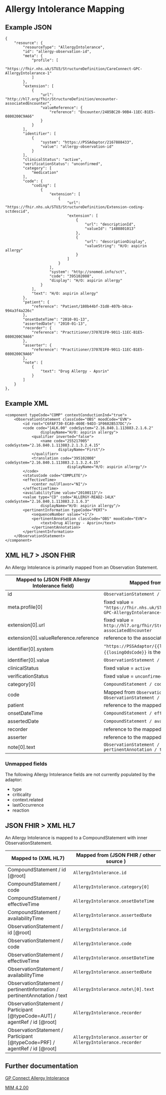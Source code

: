 # Allergy Intolerance Mapping

## Example JSON
```
{
    "resource": {
        "resourceType": "AllergyIntolerance",
        "id": "allergy-observation-id",
        "meta": {
            "profile": [
                "https://fhir.nhs.uk/STU3/StructureDefinition/CareConnect-GPC-AllergyIntolerance-1"
            ]
        },
        "extension": [
            {
                "url": "http://hl7.org/fhir/StructureDefinition/encounter-associatedEncounter",
                "valueReference": {
                    "reference": "Encounter/2485BC20-90B4-11EC-B1E5-0800200C9A66"
                }
            }
        ],
        "identifier": [
            {
                "system": "https://PSSAdaptor/2167888433",
                "value": "allergy-observation-id"
            }
        ],
        "clinicalStatus": "active",
        "verificationStatus": "unconfirmed",
        "category": [
            "medication"
        ],
        "code": {
            "coding": [
                {
                    "extension": [
                        {
                            "url": "https://fhir.nhs.uk/STU3/StructureDefinition/Extension-coding-sctdescid",
                            "extension": [
                                {
                                    "url": "descriptionId",
                                    "valueId": "1488801013"
                                },
                                {
                                    "url": "descriptionDisplay",
                                    "valueString": "H/O: aspirin allergy"
                                }
                            ]
                        }
                    ],
                    "system": "http://snomed.info/sct",
                    "code": "395102008",
                    "display": "H/O: aspirin allergy"
                }
            ],
            "text": "H/O: aspirin allergy"
        },
        "patient": {
            "reference": "Patient/180b44bf-31d8-407b-b8ca-994a3f4a226c"
        },
        "onsetDateTime": "2010-01-13",
        "assertedDate": "2010-01-13",
        "recorder": {
            "reference": "Practitioner/3707E1F0-9011-11EC-B1E5-0800200C9A66"
        },
        "asserter": {
            "reference": "Practitioner/3707E1F0-9011-11EC-B1E5-0800200C9A66"
        },
        "note": [
            {
                "text": "Drug Allergy - Apsrin"
            }
        ]
    }
},
```

## Example XML
```
<component typeCode="COMP" contextConductionInd="true">
    <ObservationStatement classCode="OBS" moodCode="EVN">
        <id root="C6FAF730-ECA9-460E-94D3-1F0602B537DC"/>
        <code code="14LK.00" codeSystem="2.16.840.1.113883.2.1.6.2"
                displayName="H/O: aspirin allergy">
            <qualifier inverted="false">
                <name code="255217005" codeSystem="2.16.840.1.113883.2.1.3.2.4.15"
                        displayName="First"/>
            </qualifier>
            <translation code="395102008" codeSystem="2.16.840.1.113883.2.1.3.2.4.15"
                            displayName="H/O: aspirin allergy"/>
        </code>
        <statusCode code="COMPLETE"/>
        <effectiveTime>
            <center nullFlavor="NI"/>
        </effectiveTime>
        <availabilityTime value="20100113"/>
        <value type="CD" code="ALLERGY-READ2-14LK" codeSystem="2.16.840.1.113883.2.1.6.3"
                displayName="H/O: aspirin allergy"/>
        <pertinentInformation typeCode="PERT">
            <sequenceNumber value="+1"/>
            <pertinentAnnotation classCode="OBS" moodCode="EVN">
                <text>Drug Allergy - Apsrin</text>
            </pertinentAnnotation>
        </pertinentInformation>
    </ObservationStatement>
</component>
```

## XML HL7 > JSON FHIR

An Allergy Intolerance is primarily mapped from an Observation Statement.

| Mapped to (JSON FHIR Allergy Intolerance field) | Mapped from (XML HL7 / other source)                                                                  |
|---------------------------------------|-----------------------------------------------------------------------------------------------------------------|
| id                                    | `ObservationStatement / id [@root `                                                                             |
| meta.profile\[0]                      | fixed value = `"https://fhir.nhs.uk/STU3/StructureDefinition/CareConnect-GPC-AllergyIntolerance-1"`             |
| extension[0].url                      | fixed value = `http://hl7.org/fhir/StructureDefinition/encounter-associatedEncounter`                           |
| extension[0].valueReference.reference | reference to the associated [Encounter](../encounters/README.md)                                                |
| identifier\[0].system                 | `"https://PSSAdaptor/{{losingOdsCode}}"` - where the `{{losingOdsCode}}` is the ODS code of the losing practice |
| identifier\[0].value                  | `ObservationStatement / id [@root]`                                                                             |
| clinicalStatus                        | fixed value = `active`                                                                                          |
| verificationStatus                    | fixed value = `unconfirmed`                                                                                     |
| category[0]                           | `CompoundStatement / code [@code]`                                                                              |
| code                                  | Mapped from `ObservationStatement / value` or `ObservationStatement / code`                                     |
| patient                               | reference to the mapped [Patient](../patient/README.md)                                                         |
| onsetDateTime                         | `CompoundStatement / effectiveTime / low [@value]`                                                              |
| assertedDate                          | `CompoundStatement / availabilityTime [@value]`                                                                 |
| recorder                              | reference to the mapped [Practitioner](../practioners/README.md)                                                |
| asserter                              | reference to the mapped [Practitioner](../practioners/README.md)                                                |
| note\[0].text                         | `ObservationStatement / pertinentInformation / pertinentAnnotation / text`                                      |

### Unmapped fields

The following Allergy Intolerance fields are not currently populated by the adaptor:
- type
- criticality
- context.related
- lastOccurrence
- reaction

## JSON FHIR > XML HL7

An Allergy Intolerance is mapped to a CompoundStatement with inner ObservationStatement.

| Mapped to (XML HL7)                                                          | Mapped from (JSON FHIR / other source )                        |
|------------------------------------------------------------------------------|----------------------------------------------------------------|
| CompoundStatement / id \[@root]                                              | `AllergyIntolerance.id`                                        |
| CompoundStatement / code                                                     | `AllergyIntolerance.category[0]`                               |
| CompoundStatement / effectiveTime                                            | `AllergyIntolerance.onsetDateTime`                             |
| CompoundStatement / availabilityTime                                         | `AllergyIntolerance.assertedDate`                              |
| ObservationStatement / id \[@root]                                           | `AllergyIntolerance.id`                                        |
| ObservationStatement / code                                                  | `AllergyIntolerance.code`                                      |
| ObservationStatement / effectiveTime                                         | `AllergyIntolerance.onsetDateTime`                             |
| ObservationStatement / availabilityTime                                      | `AllergyIntolerance.assertedDate`                              |
| ObservationStatement / pertinentInformation / pertinentAnnotation / text     | `AllergyIntolerance.note\[0].text`                             |
| ObservationStatement / Participant \[@typeCode=AUT] / agentRef / id \[@root] | `AllergyIntolerance.recorder`                                  |
| ObservationStatement / Participant \[@typeCode=PRF] / agentRef / id \[@root] | `AllergyIntolerance.asserter` or `AllergyIntolerance.recorder` |

## Further documentation
[GP Connect Allergy Intolerance](https://developer.nhs.uk/apis/gpconnect-1-6-0/accessrecord_structured_development_allergyintolerance.html)

[MIM 4.2.00](https://data.developer.nhs.uk/dms/mim/4.2.00/Index.htm) 
